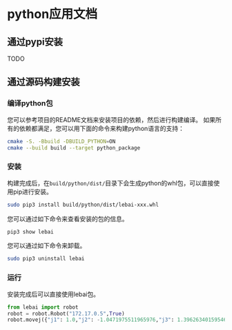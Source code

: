 # python应用文档
## 通过pypi安装
TODO
## 通过源码构建安装
### 编译python包
您可以参考项目的README文档来安装项目的依赖，然后进行构建编译。
如果所有的依赖都满足，您可以用下面的命令来构建python语言的支持：
```bash
cmake -S. -Bbuild -DBUILD_PYTHON=ON
cmake --build build --target python_package
```
### 安装
构建完成后，在`build/python/dist/`目录下会生成python的whl包，可以直接使用pip进行安装。
```bash
sudo pip3 install build/python/dist/lebai-xxx.whl
```
您可以通过如下命令来查看安装的包的信息。
```bash
pip3 show lebai
```

您可以通过如下命令来卸载。
```bash
sudo pip3 uninstall lebai
```
### 运行
安装完成后可以直接使用lebai包。

```python
from lebai import robot
robot = robot.Robot("172.17.0.5",True)
robot.movej({"j1": 1.0,"j2": -1.0471975511965976,"j3": 1.3962634015954636,"j4": -0.17453292519943295,"j5": -1.0471975511965976,"j6": 0.0},1.0,1.0,0.0,0.0)
```

